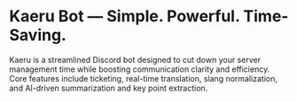 # Kaeru Bot — Simple. Powerful. Time-Saving.

Kaeru is a streamlined Discord bot designed to cut down your server management time while boosting communication clarity and efficiency.  
Core features include ticketing, real-time translation, slang normalization, and AI-driven summarization and key point extraction.
